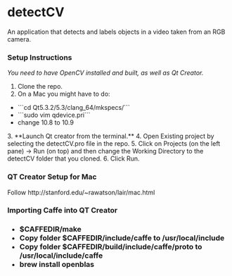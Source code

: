 <h1>detectCV</h1>
An application that detects and labels objects in a video taken from an RGB camera.

<h3>Setup Instructions</h3>

<i>You need to have OpenCV installed and built, as well as Qt Creator.</i>

1. Clone the repo.
2. On a Mac you might have to do:
<ul>
<li>```cd Qt5.3.2/5.3/clang_64/mkspecs/```</li>
<li>```sudo vim qdevice.pri```</li>
<li>change 10.8 to 10.9</li>
</ul>
3. **Launch Qt creator from the terminal.**
4. Open Existing project by selecting the detectCV.pro file in the repo.
5. Click on Projects (on the left pane) -> Run (on top) and then change the Working Directory to the detectCV folder that you cloned.
6. Click Run.

<h3>QT Creator Setup for Mac</h3>
Follow http://stanford.edu/~rawatson/lair/mac.html

<h3>Importing Caffe into QT Creator<h3>
<ul>
<li> $CAFFEDIR/make
<li> Copy folder $CAFFEDIR/include/caffe to /usr/local/include
<li> Copy folder $CAFFEDIR/build/include/caffe/proto to /usr/local/include/caffe
<li> brew install openblas
</ul>
